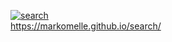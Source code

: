 [![search](https://github.com/MarkoMelle/search/actions/workflows/main.yml/badge.svg)](https://github.com/MarkoMelle/search/actions/workflows/main.yml)    
https://markomelle.github.io/search/
